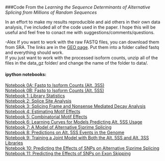 ###Code From the *Learning the Sequence Determinants of Alternative Splicing from Millions of Random Sequences*

In an effort to make my results reproducible and aid others in their own data analysis, I've included all of the code used in the paper. I hope this will be useful and feel free to conact me with suggestions/comments/questions.

-Alex
If you want to work with the raw FASTQ files, you can download them from SRA. The links are in the [GEO page](http://www.ncbi.nlm.nih.gov/geo/query/acc.cgi?acc=GSE74070). Put them into a folder called fastq and everything should work.<br>
If you just want to work with the processed isoform counts, unzip all of the files in the data_gz folder/ and change the name of the folder to data/.
#### ipython notebooks:
[Notebook 0A: Fastq to Isoform Counts (Alt. 3SS)](ipython.notebooks/Cell2015_N0A_A3SS_Fastq_to_Spliced_Reads.ipynb)<br>
[Notebook 0B: Fastq to Isoform Counts (Alt. 5SS)](ipython.notebooks/Cell2015_N0B_A5SS_Fastq_to_Spliced_Reads.ipynb)<br>
[Notebook 1: Library Statistics](ipython.notebooks/Cell2015_N1_Library_Statistics.ipynb)<br>
[Notebook 2: Splice Site Analysis](ipython.notebooks/Cell2015_N2_Splice_Site_Analysis.ipynb)<br>
[Notebook 3: Splicing Frame and Nonsense Mediated Decay Analysis](ipython.notebooks/Cell2015_N3_A5SS_Splicing_Frame_Analysis.ipynb)<br>
[Notebook 4: Estimating Motif Effects](ipython.notebooks/Cell2015_N4_Motif_Effect_Sizes.ipynb)<br>
[Notebook 5: Combinatorial Motif Effects](ipython.notebooks/Cell2015_N5_Combinatorial_Motif_Effects.ipynb)<br>
[Notebook 6: Learning Curves for Models Predicting Alt. 5SS Usage](ipython.notebooks/Cell2015_N6_A5SS_Model_Learning_Curves.ipynb)<br>
[Notebook 7: A Model of Alternative 5\prime Splicing](ipython.notebooks/Cell2015_N7_A5SS_Model.ipynb)<br>
[Notebook 8: Predictions on Alt. 5SS Events in the Genome](ipython.notebooks/Cell2015_N8_HAL_Genome_Predictions.ipynb)<br>
[Notebook 9: Training a Joint Model with Both the Alt. 5SS and Alt. 3SS Libraries](ipython.notebooks/Cell2015_N9_Training_Joint_A5SS_A3SS_Model.ipynb)<br>
[Notebook 10: Predicting the Effects of SNPs on Alternative 5\prime Splicing](ipython.notebooks/Cell2015_N10_A5SS_SNP_Prediction.ipynb)<br>
[Notebook 11: Predicting the Effects of SNPs on Exon Skipping](ipython.notebooks/Cell2015_N11_Predicting_Cassette_Exon_SNP_Effects.ipynb)<br>







